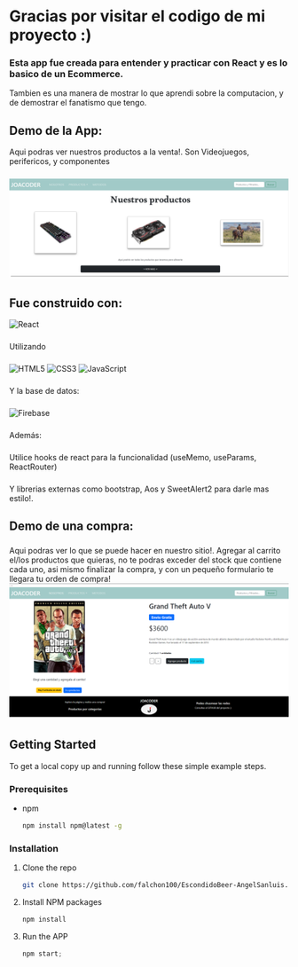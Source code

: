 # Gracias por visitar el codigo de mi proyecto :)

### Esta app fue creada para entender y practicar con React y es lo basico de un Ecommerce. 
Tambien es una manera de mostrar lo que aprendi sobre la computacion, y de demostrar el fanatismo que tengo.

## Demo de la App:
Aqui podras ver nuestros productos a la venta!. Son Videojuegos, perifericos, y componentes
###
![](public/asd2.png)
        
## Fue construido con: 
![React](https://img.shields.io/badge/react-%2320232a.svg?style=for-the-badge&logo=react&logoColor=%2361DAFB)
###
Utilizando
###
![HTML5](https://img.shields.io/badge/html5-%23E34F26.svg?style=for-the-badge&logo=html5&logoColor=white)
![CSS3](https://img.shields.io/badge/css3-%231572B6.svg?style=for-the-badge&logo=css3&logoColor=white)
![JavaScript](https://img.shields.io/badge/javascript-%23323330.svg?style=for-the-badge&logo=javascript&logoColor=%23F7DF1E)
###
Y la base de datos:
###
![Firebase](https://img.shields.io/badge/Firebase-039BE5?style=for-the-badge&logo=Firebase&logoColor=white)
###
Además:
###
Utilice hooks de react para la funcionalidad (useMemo, useParams, ReactRouter)
###
Y librerias externas como bootstrap, Aos y SweetAlert2 para darle mas estilo!.

## Demo de una compra:
###
Aqui podras ver lo que se puede hacer en nuestro sitio!. Agregar al carrito el/los productos que quieras, no te podras exceder del stock que contiene cada uno, asi mismo finalizar la compra, y con un pequeño formulario te llegara tu orden de compra!
![](public/asd.png)


<!-- GETTING STARTED -->

## Getting Started

To get a local copy up and running follow these simple example steps.

### Prerequisites

- npm
  ```sh
  npm install npm@latest -g
  ```

### Installation

1. Clone the repo
   ```sh
   git clone https://github.com/falchon100/EscondidoBeer-AngelSanluis.git
   ```
2. Install NPM packages
   ```sh
   npm install
   ```
3. Run the APP
   ```js
   npm start;
   ```
